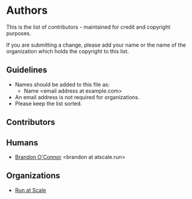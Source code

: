 # Authors

This is the list of contributors - maintained for credit and copyright purposes.

If you are submitting a change, please add your name or the name of the organization which holds the copyright to this list.

## Guidelines

* Names should be added to this file as:
  * Name \<email address at example.com\>
* An email address is not required for organizations.
* Please keep the list sorted.

## Contributors

## Humans

* [Brandon O'Connor](https://github.com/brandoconnor) \<brandon at atscale.run\>

## Organizations

* [Run at Scale](https://github.com/run-at-scale)
